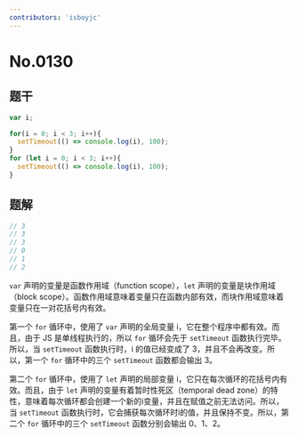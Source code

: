 ```yaml
---
contributors: 'isboyjc'
---
```


# No.0130


## 题干

```js
var i;

for(i = 0; i < 3; i++){
  setTimeout(() => console.log(i), 100);
}
for (let i = 0; i < 3; i++){
  setTimeout(() => console.log(i), 100);
}
```




## 题解

<!-- ::: details 点我查看题解 -->

```js
// 3
// 3
// 3
// 0
// 1
// 2
```

`var` 声明的变量是函数作用域（function scope），`let` 声明的变量是块作用域（block scope）。函数作用域意味着变量只在函数内部有效，而块作用域意味着变量只在一对花括号内有效。


第一个 `for` 循环中，使用了 `var` 声明的全局变量 i，它在整个程序中都有效。而且，由于 JS 是单线程执行的，所以 `for` 循环会先于 `setTimeout` 函数执行完毕。所以，当 `setTimeout` 函数执行时，i 的值已经变成了 3，并且不会再改变。所以，第一个 `for` 循环中的三个 `setTimeout` 函数都会输出 3。

第二个 `for` 循环中，使用了 `let` 声明的局部变量 i，它只在每次循环的花括号内有效。而且，由于 `let` 声明的变量有着暂时性死区（temporal dead zone）的特性，意味着每次循环都会创建一个新的i变量，并且在赋值之前无法访问。所以，当 `setTimeout` 函数执行时，它会捕获每次循环时i的值，并且保持不变。所以，第二个 `for` 循环中的三个 `setTimeout` 函数分别会输出 0、1、2。

<!-- ::: -->
